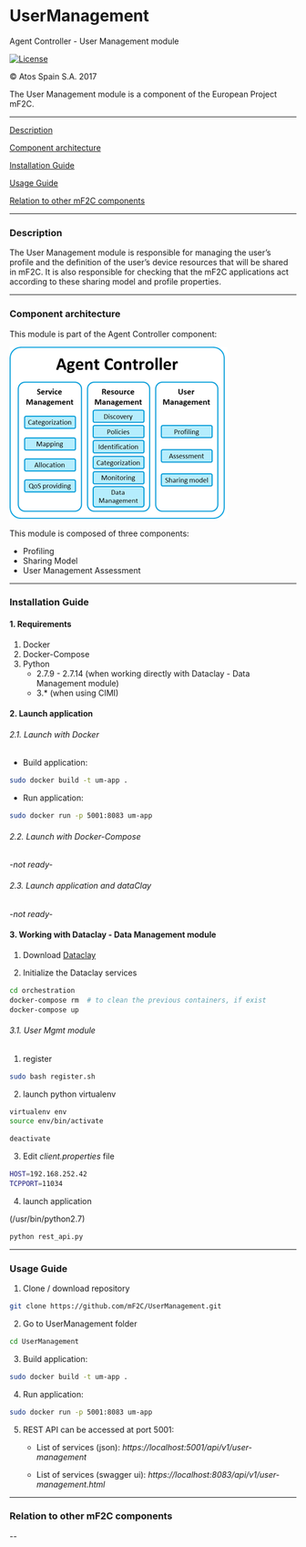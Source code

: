 # UserManagement
Agent Controller - User Management module

[![License](https://img.shields.io/badge/License-Apache%202.0-blue.svg)](https://opensource.org/licenses/Apache-2.0)

&copy; Atos Spain S.A. 2017

The User Management module is a component of the European Project mF2C.

-----------------------

[Description](#description)

[Component architecture](#component-architecture)

[Installation Guide](#installation-guide)

[Usage Guide](#usage-guide)

[Relation to other mF2C components](#relation-to-other-mf2c-components)

-----------------------

### Description

The User Management module is responsible for managing the user’s profile and the definition of the user’s device resources that will be shared in mF2C.
It is also responsible for checking that the mF2C applications act according to these sharing model and profile properties.

-----------------------

### Component architecture

This module is part of the Agent Controller component:

![Agent Controller](resources/ac.png)

This module is composed of three components:
- Profiling
- Sharing Model
- User Management Assessment

-----------------------

### Installation Guide

#### 1. Requirements

1. Docker
2. Docker-Compose
3. Python
    - 2.7.9 - 2.7.14 (when working directly with Dataclay - Data Management module)
    - 3.* (when using CIMI)

#### 2. Launch application

###### 2.1. Launch with Docker

- Build application:

```bash
sudo docker build -t um-app .
```

- Run application:

```bash
sudo docker run -p 5001:8083 um-app
```

###### 2.2. Launch with Docker-Compose

_-not ready-_

###### 2.3. Launch application and dataClay

_-not ready-_


#### 3. Working with Dataclay - Data Management module

1. Download [Dataclay](https://github.com/mF2C/dataClay)

2. Initialize the Dataclay services

```bash
cd orchestration
docker-compose rm  # to clean the previous containers, if exist
docker-compose up
```

###### 3.1. User Mgmt module

1. register

```bash
sudo bash register.sh
```

2. launch python virtualenv

```bash
virtualenv env
source env/bin/activate
```

```bash
deactivate
```

3. Edit _client.properties_ file

```bash
HOST=192.168.252.42
TCPPORT=11034
```

4. launch application

(/usr/bin/python2.7)

```bash
python rest_api.py
```


-----------------------

### Usage Guide

1. Clone / download repository

```bash
git clone https://github.com/mF2C/UserManagement.git
```

2. Go to UserManagement folder

```bash
cd UserManagement
```

3. Build application:

```bash
sudo docker build -t um-app .
```

4. Run application:

```bash
sudo docker run -p 5001:8083 um-app
```

5. REST API can be accessed at port 5001:

     - List of services (json): _https://localhost:5001/api/v1/user-management_

     - List of services (swagger ui): _https://localhost:8083/api/v1/user-management.html_

-----------------------

### Relation to other mF2C components

_--_
